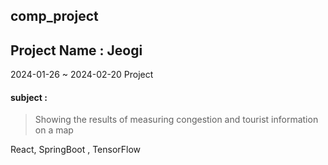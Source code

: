 ## comp_project
## Project Name : Jeogi

2024-01-26 ~ 2024-02-20 Project

#### subject : 

> Showing the results of measuring congestion and tourist information on a map

React, SpringBoot , TensorFlow
